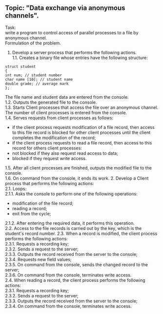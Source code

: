 ## Topic: "Data exchange via anonymous channels".

Task:<br>
write a program to control access of parallel processes to a file by anonymous channel.<br>
Formulation of the problem.<br>
1. Develop a server process that performs the following actions.<br>
1.1. Creates a binary file whose entries have the following structure:<br>
```
struct student
{
int num; // student number
char name [10]; // student name
double grade; // average mark
};
```
The file name and student data are entered from the console.<br>
1.2. Outputs the generated file to the console.<br>
1.3. Starts Client processes that access the file over an anonymous channel.<br>
The number of client processes is entered from the console.<br>
1.4. Serves requests from client processes as follows:<br>
- if the client process requests modification of a file record, then access to this file record is blocked for other client processes until the client completes the modification of the record;<br>
- if the client process requests to read a file record, then access to this record for others client processes:<br>
- not blocked if they also request read access to data;<br>
- blocked if they request write access.

1.5. After all client processes are finished, outputs the modified file to the console.<br>
1.6. On command from the console, it ends its work.
2. Develop a Client process that performs the following actions:<br>
2.1. Loops:<br>
2.1.1. Asks the console to perform one of the following operations:<br>
- modification of the file record;
- reading a record;
- exit from the cycle;

2.1.2. After entering the required data, it performs this operation.<br>
2.2. Access to the file records is carried out by the key, which is the student's record number.
2.3. When a record is modified, the client process performs the following actions:<br>
2.3.1. Requests a recording key;<br>
2.3.2. Sends a request to the server;<br>
2.3.3. Outputs the record received from the server to the console;<br>
2.3.4. Requests new field values;<br>
2.3.5. On command from the console, sends the changed record to the server;<br>
2.3.6. On command from the console, terminates write access.<br>
2.4. When reading a record, the client process performs the following actions:<br>
2.3.1. Requests a recording key;<br>
2.3.2. Sends a request to the server;<br>
2.3.3. Outputs the record received from the server to the console;<br>
2.3.4. On command from the console, terminates write access.<br>
